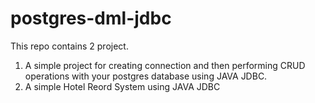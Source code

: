 # postgres-dml-jdbc

This repo contains 2 project.

1. A simple project for creating connection and then performing CRUD operations with your postgres database using JAVA JDBC.
2. A simple Hotel Reord System using JAVA JDBC
